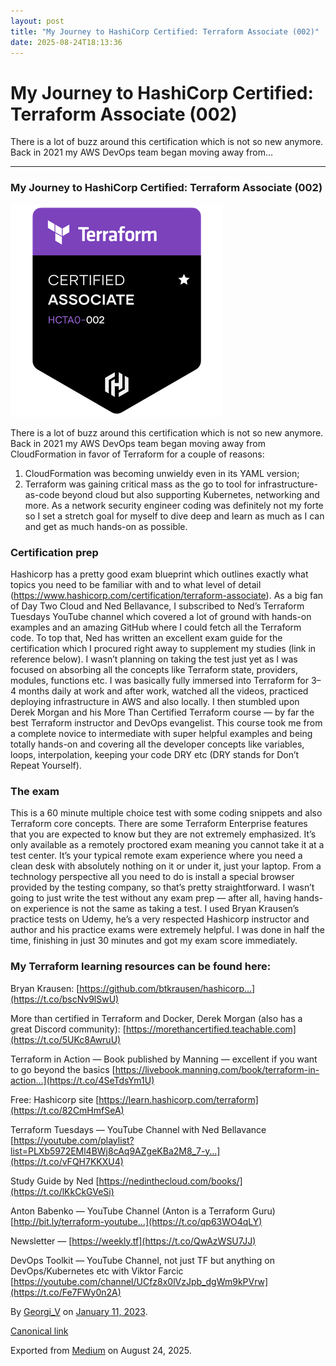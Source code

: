 ```yaml
---
layout: post
title: "My Journey to HashiCorp Certified: Terraform Associate (002)"
date: 2025-08-24T18:13:36
---
```


# My Journey to HashiCorp Certified: Terraform Associate (002)

There is a lot of buzz around this certification which is not so new anymore. Back in 2021 my AWS DevOps team began moving away from… 

* * *

### My Journey to HashiCorp Certified: Terraform Associate (002)

![](/assets/images/my-journey-to-hashicorp-certified-terraform-associate-002-0.png)

There is a lot of buzz around this certification which is not so new anymore. Back in 2021 my AWS DevOps team began moving away from CloudFormation in favor of Terraform for a couple of reasons:

  1. CloudFormation was becoming unwieldy even in its YAML version;
  2. Terraform was gaining critical mass as the go to tool for infrastructure-as-code beyond cloud but also supporting Kubernetes, networking and more. As a network security engineer coding was definitely not my forte so I set a stretch goal for myself to dive deep and learn as much as I can and get as much hands-on as possible.



### Certification prep

Hashicorp has a pretty good exam blueprint which outlines exactly what topics you need to be familiar with and to what level of detail (<https://www.hashicorp.com/certification/terraform-associate>). As a big fan of Day Two Cloud and Ned Bellavance, I subscribed to Ned’s Terraform Tuesdays YouTube channel which covered a lot of ground with hands-on examples and an amazing GitHub where I could fetch all the Terraform code. To top that, Ned has written an excellent exam guide for the certification which I procured right away to supplement my studies (link in reference below). I wasn’t planning on taking the test just yet as I was focused on absorbing all the concepts like Terraform state, providers, modules, functions etc. I was basically fully immersed into Terraform for 3–4 months daily at work and after work, watched all the videos, practiced deploying infrastructure in AWS and also locally. I then stumbled upon Derek Morgan and his More Than Certified Terraform course — by far the best Terraform instructor and DevOps evangelist. This course took me from a complete novice to intermediate with super helpful examples and being totally hands-on and covering all the developer concepts like variables, loops, interpolation, keeping your code DRY etc (DRY stands for Don’t Repeat Yourself).

### The exam

This is a 60 minute multiple choice test with some coding snippets and also Terraform core concepts. There are some Terraform Enterprise features that you are expected to know but they are not extremely emphasized. It’s only available as a remotely proctored exam meaning you cannot take it at a test center. It’s your typical remote exam experience where you need a clean desk with absolutely nothing on it or under it, just your laptop. From a technology perspective all you need to do is install a special browser provided by the testing company, so that’s pretty straightforward. I wasn’t going to just write the test without any exam prep — after all, having hands-on experience is not the same as taking a test. I used Bryan Krausen’s practice tests on Udemy, he’s a very respected Hashicorp instructor and author and his practice exams were extremely helpful. I was done in half the time, finishing in just 30 minutes and got my exam score immediately.

### **My Terraform learning resources can be found here:**

Bryan Krausen: [https://github.com/btkrausen/hashicorp…](https://t.co/bscNv9lSwU)

More than certified in Terraform and Docker, Derek Morgan (also has a great Discord community): [https://morethancertified.teachable.com](https://t.co/5UKc8AwruU)

Terraform in Action — Book published by Manning — excellent if you want to go beyond the basics [https://livebook.manning.com/book/terraform-in-action…](https://t.co/4SeTdsYm1U)

Free: Hashicorp site [https://learn.hashicorp.com/terraform](https://t.co/82CmHmfSeA)

Terraform Tuesdays — YouTube Channel with Ned Bellavance [https://youtube.com/playlist?list=PLXb5972EMl4BWj8cAq9AZgeKBa2M8_7-y…](https://t.co/vFQH7KKXU4)

Study Guide by Ned [https://nedinthecloud.com/books/](https://t.co/lKkCkGVeSi)

Anton Babenko — YouTube Channel (Anton is a Terraform Guru) [http://bit.ly/terraform-youtube…](https://t.co/qp63WO4qLY)

Newsletter — [https://weekly.tf](https://t.co/QwAzWSU7JJ)

DevOps Toolkit — YouTube Channel, not just TF but anything on DevOps/Kubernetes etc with Viktor Farcic [https://youtube.com/channel/UCfz8x0lVzJpb_dgWm9kPVrw](https://t.co/Fe7FWy0n2A)

By [Georgi_V](https://medium.com/@gvoden) on [January 11, 2023](https://medium.com/p/e13d4109b00e).

[Canonical link](https://medium.com/@gvoden/my-journey-to-hashicorp-certified-terraform-associate-002-e13d4109b00e)

Exported from [Medium](https://medium.com) on August 24, 2025.
